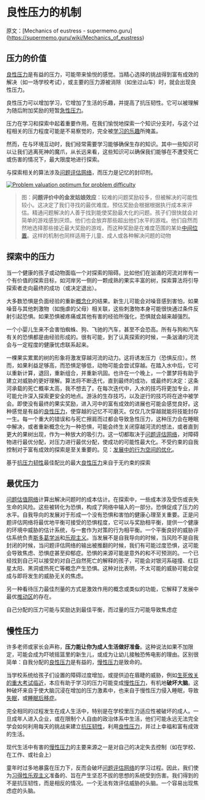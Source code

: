 # 良性压力的机制

原文：[Mechanics of eustress - supermemo.guru] (https://supermemo.guru/wiki/Mechanics_of_eustress)

## 压力的价值

[良性压力](https://supermemo.guru/wiki/Eustress)是有益的压力，可能带来愉悦的感觉。当精心选择的挑战得到富有成效的解决（如一场学校考试），或主要的压力源被消除（如坐过山车）时，就会出现良性压力。

良性压力可以增加学习，它增加了生活的乐趣，并提高了抗压韧性。它可以被理解为随后附加奖励的短暂[急性压力](https://supermemo.guru/wiki/Acute_stress)。

压力在学习和探索中起着重要作用。在我们愉悦地探索一个知识分支时，与这个过程相关的压力程度可能是不易察觉的，完全被[学习的乐趣](https://supermemo.guru/wiki/Pleasure_of_learning)所掩盖。

然而，在与环境互动时，我们经常需要学习能够确保生存的知识。其中一些知识可以让我们逃离死神的魔爪，从长远来看，这些知识可以确保我们能够在不遭受死亡或伤害的情况下，最大限度地进行探索。

与探索相关的算法涉及[问题评估网络](https://supermemo.guru/wiki/Problem_valuation_network)，而压力是记忆的封印剂。

[![Problem valuation optimum for problem difficulty](https://supermemo.guru/images/thumb/8/84/Problem_valuation.jpg/300px-Problem_valuation.jpg)](https://supermemo.guru/wiki/File:Problem_valuation.jpg)

> 图：**问题评价中的金发姑娘效应**：较难的问题奖励较多，但被解决的可能性较小。这决定了我们寻找的最优难度。预估奖励会根据根据执行成本来评估。精通问题解决的人善于找到能使奖励最大化的问题。孩子们很快就会对简单的游戏感到厌烦。他们也会放弃那些超出他们水平的游戏。他们自然而然地选择那些接近最大奖励的游戏，而这种奖励是在难度范围的某处[中间位置](https://en.wikipedia.org/wiki/Goldilocks_principle)。这样的机制也同样适用于儿童、成人或各种解决问题的动物

## 探索中的压力

当一个健康的孩子或动物面临一个对探索的阻碍。比如他们在汹涌的河流对岸有一个有价值的探索目标，如河岸另一侧的一颗成熟的果实丰富的树，探索算法将引导探索者走向最终的成功（或决定退出）。

大多数恐惧是负面经验的重新[概念化](https://supermemo.guru/wiki/Conceptualization)的结果。新生儿可能会对噪音感到害怕，如果噪音与其他刺激物（如施虐的父母）相关联，这些刺激物本身可能很快通过条件反射引起恐惧。如果恐惧被疼痛或其他有害的经验所强化，恐惧就会越来越强烈。

一个小婴儿生来不会害怕蜘蛛、狗、飞驰的汽车，甚至不会恐高。所有与狗和汽车有关的恐惧都是由经验形成的。很有可能，到了认真探索的时候，一条汹涌的河流会与一定程度的健康忧虑联系起来。

一棵果实累累的树的形象将激发穿越河流的动力。这将诱发压力（恐惧反应）。然而，如果利益足够高，而恐惧足够低，动物可能会尝试穿越。在踏入水中后，它可以重新计算，退回，重新组合，并重新巩固。也许在一个晚上，一个噩梦将有助于建立对威胁的更好理解。算法将不断迭代，直到最终的成功，或最终的决定：这条河承载的死亡概率太高，我不想去了。在每次迭代中，入水的技巧将更加专业，并可能允许深入探索更安全的地点。游泳的生存技巧，以及逆行的技巧将在途中被学会。即使没有最终的果实奖励，进入河中的富有成效的进展也可能会感觉良好。这种感觉是有益的[良性压力](https://supermemo.guru/wiki/Eustress)，使穿越的记忆不可磨灭。仅仅几次穿越就能将技能封存一生。每一个重大的错误和与死亡擦肩而过都会导致急性压力，这种压力会在睡眠中解决，或者重新概念化为一种恐惧，可能会终生关闭穿越河流的想法，或者直到更大的果树出现，作为一种放大的吸引力。这一切都取决于[问题评估网络](https://supermemo.guru/wiki/Problem_valuation_network)，对障碍物进行最优分配，对压力进行最优分配，使成功的可能性最大化。不受约束的自我控制对于富有成效的探索是至关重要的。见：[发展中的行为空间的优化](https://supermemo.guru/wiki/Optimization_of_behavioral_spaces_in_development)。

基于[抗压力韧性](https://supermemo.guru/wiki/Stress_resilience)最佳配比的最大[良性压力](https://supermemo.guru/wiki/Eustress)来自于无约束的探索

## 最优压力

[问题估值网络](https://supermemo.guru/wiki/Problem_valuation_network)计算出解决问题时的成本估计。在探索中，一些成本涉及受伤或丧失生命的风险。这些被转化为恐惧，构成了网络中输入的一部分。恐惧促成了压力的水平。自我导向的发展对于形成一个没有恐惧和害怕的健康心理至关重要。正是问题评估网络将最优地平衡可接受的恐惧程度，它可以与奖励相平衡，提供一个健康的环境中威胁的估计系统，与一套作为对策的行为相平衡。一个平衡良好的威胁评估系统负责[斯多葛学派](https://supermemo.guru/wiki/Modern_re-interpretation_of_stoicism)和[乐观主义](https://supermemo.guru/wiki/Learned_optimism)。当发展不是自我导向的时候，当风险不是自我封闭的时候，当问题评估网络的输出被推翻的时候，我们有可能过度恐惧，这可能会导致焦虑、恐惧症甚至抑郁症。恐惧的来源可能是意外的和不可预测的。一个已经找到自己可以接受的对自己自然死亡的解释的孩子，可能会对银河系碰撞、红巨星太阳、黑洞或热死亡等概念产生恐惧。这种对比表明，不太可能的威胁可能会促成与即将发生的威胁无关的焦虑。

另一种看待压力最佳剂量的方式是激效作用的概念或类似的功能，它解释了发展中最优[推动区](https://supermemo.guru/wiki/Push_zone)的存在。

自己分配的压力可能与奖励达到最佳平衡，而过量的压力可能导致焦虑症

## 慢性压力

许多老师或家长会声称，**压力能让你为成人生活做好准备**。这种说法如果不加限定，可能会成为吓唬摇篮里的新生儿，或成为让幼儿接触恐怖电影的理由。区别很简单：自我分配的[良性压力](https://supermemo.guru/wiki/Eustress)是有益的，[慢性压力](https://supermemo.guru/wiki/Chronic_stress)是致命的。

当学校系统给孩子们设置的障碍过度增加，或提供迫在眉睫的威胁，例如[生死攸关的重大考试临近](https://gingerjumble.wordpress.com/2021/01/07/the-demon-on-my-shoulder-is-dead/)，本应有助于学习的压力可能变成[慢性压力](https://supermemo.guru/wiki/Chronic_stress)，有机地**破坏大脑**。这种破坏来自于使大脑沉浸在增加的压力激素中，也来自于慢性压力侵入睡眠，导致[失眠](https://supermemo.guru/wiki/Insomnia)，或[睡眠后移症](https://supermemo.guru/wiki/DSPS)。

完全相同的过程发生在成人生活中，特别是在学校里压力适应性被破坏的成人。一旦成年人进入企业，或在限制个人自由的政治体系中生活，他们可能永远无法完全学会如何利用每天的挑战来建立[抗压韧性](https://supermemo.guru/wiki/Stress_resilience)，利用[良性压力](https://supermemo.guru/wiki/Eustress)，并过上幸福和富有成效的生活。

现代生活中有害的[慢性压力](https://supermemo.guru/wiki/Chronic_stress)的主要来源之一是对自己的决定失去控制（如在学校、在工作、或社会上）

童年时过多地暴露在压力下，反而会破坏[问题评估网络](https://supermemo.guru/wiki/Problem_valuation_network)的学习过程。因此，我们使为[习得性乐观主义](https://supermemo.guru/wiki/Learned_optimism)准备的、旨在产生坚忍不拔的思想的系统受到伤害。我们得到的不是抗压韧性，而是相反的情况。一个无法有效评估威胁的头脑。一个容易出现焦虑症的头脑。